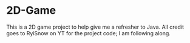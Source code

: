 # 2D-Game
This is a 2D game project to help give me a refresher to Java. All credit goes to RyiSnow on YT for the project code; I am following along.
